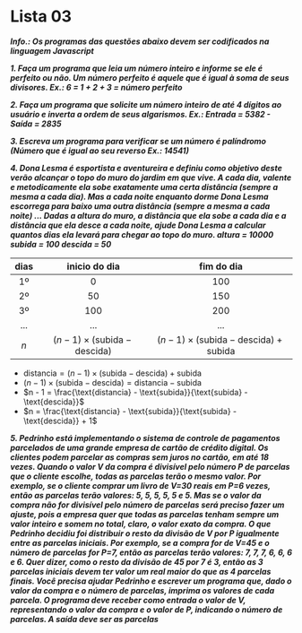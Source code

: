 # Lista 03

***Info.: Os programas das questões abaixo devem ser codificados na linguagem Javascript***

***1. Faça um programa que leia um número inteiro e informe se ele é perfeito ou não. Um número perfeito é aquele que é igual à soma de seus divisores. Ex.: 6 = 1 + 2 + 3 = número perfeito***

***2. Faça um programa que solicite um número inteiro de até 4 dígitos ao usuário e inverta a ordem de seus algarismos. Ex.: Entrada = 5382 - Saída = 2835***

***3. Escreva um programa para verificar se um número é palíndromo (Número que é igual ao seu reverso Ex.: 14541)***

***4. Dona Lesma é esportista e aventureira e definiu como objetivo deste verão alcançar o topo do muro do jardim em que vive. A cada dia, valente e metodicamente ela sobe exatamente uma certa distância (sempre a mesma a cada dia). Mas a cada noite enquanto dorme Dona Lesma escorrega para baixo uma outra distância (sempre a mesma a cada noite) ... Dadas a altura do muro, a distância que ela sobe a cada dia e a distância que ela desce a cada noite, ajude Dona Lesma a calcular quantos dias ela levará para chegar ao topo do muro. altura = 10000 subida = 100 descida = 50***

| dias  |       inicio do dia |        fim do dia         |
| :---: | :-----------------: | :-----------------------: |
|   1º  |          0          |            100            |
|   2º  |         50          |            150            |
|   3º  |         100         |            200            |
|  ...  |         ...         |            ...            |
|   $n$   | $(n - 1) \times (\text{subida} - \text{descida})$ | $(n - 1) \times (\text{subida} - \text{descida}) + \text{subida}$ |

* $\text{distancia} = (n - 1) \times (\text{subida} - \text{descida}) + \text{subida}$  
* $(n - 1) \times (\text{subida} - \text{descida}) = \text{distancia} - \text{subida}$  
* $n - 1 = \frac{\text{distancia} - \text{subida}}{\text{subida} - \text{descida}}$  
* $n = \frac{\text{distancia} - \text{subida}}{\text{subida} - \text{descida}} + 1$

***5. Pedrinho está implementando o sistema de controle de pagamentos parcelados de uma grande empresa de cartão de crédito digital. Os clientes podem parcelar as compras sem juros no cartão, em até 18 vezes. Quando o valor V da compra é divisível pelo número P de parcelas que o cliente escolhe, todas as parcelas terão o mesmo valor. Por exemplo, se o cliente comprar um livro de V=30 reais em P=6 vezes, então as parcelas terão valores: 5, 5, 5, 5, 5 e 5. Mas se o valor da compra não for divisível pelo número de parcelas será preciso fazer um ajuste, pois a empresa quer que todas as parcelas tenham sempre um valor inteiro e somem no total, claro, o valor exato da compra. O que Pedrinho decidiu foi distribuir o resto da divisão de V por P igualmente entre as parcelas iniciais. Por exemplo, se a compra for de V=45 e o número de parcelas for P=7, então as parcelas terão valores: 7, 7, 7, 6, 6, 6 e 6. Quer dizer, como o resto da divisão de 45 por 7 é 3, então as 3 parcelas iniciais devem ter valor um real maior do que as 4 parcelas finais. Você precisa ajudar Pedrinho e escrever um programa que, dado o valor da compra e o número de parcelas, imprima os valores de cada parcela. O programa deve receber como entrada o valor de V, representando o valor da compra e o valor de P, indicando o número de parcelas. A saída deve ser as parcelas***
